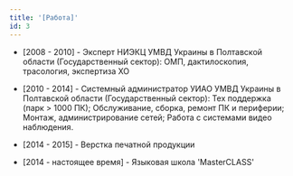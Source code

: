 ```yaml
---
title: '[Работа]'
id: 3
---
```


- [2008 - 2010] - Эксперт НИЭКЦ УМВД Украины в Полтавской области (Государственный сектор): ОМП, дактилоскопия, трасология, экспертиза ХО

- [2010 - 2014] - Системный администратор УИАО УМВД Украины в Полтавской области (Государственный сектор): Тех поддержка (парк > 1000 ПК); Обслуживание, сборка, ремонт ПК и периферии; Монтаж, администрирование сетей; Работа с системами видео наблюдения.

- [2014 - 2015] - Верстка печатной продукции

- [2014 - настоящее время] - Языковая школа 'MasterCLASS'


